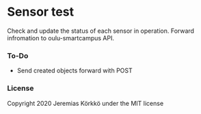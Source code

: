 # Sensor test
Check and update the status of each sensor in operation. Forward infromation to oulu-smartcampus API.

### To-Do
- Send created objects forward with POST

### License
Copyright 2020 Jeremias Körkkö under the MIT license
